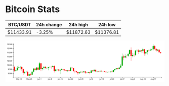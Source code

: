 # Bitcoin Stats

BTC/USDT|24h change|24h high|24h low|
|---|---|---|---|
|$11433.91|-3.25%|$11872.63|$11376.81|

<img src="./chart.svg">
